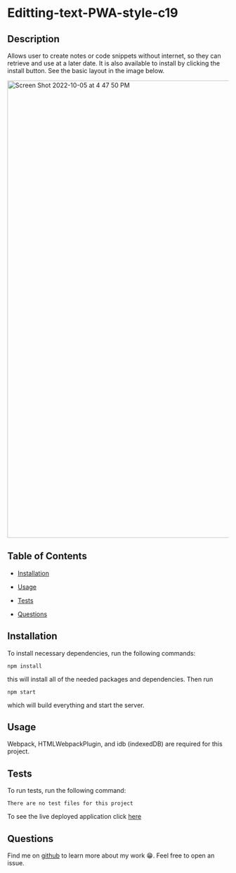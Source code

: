 # Editting-text-PWA-style-c19
  
## Description

Allows user to create notes or code snippets without internet, so they can retrieve and use at a later date. It is also available to install by clicking the install button. See the basic layout in the image below. 


  
  <img width="1040" alt="Screen Shot 2022-10-05 at 4 47 50 PM" src="https://user-images.githubusercontent.com/103079401/194170516-d33293d6-f6aa-495d-aec2-550f37e3280e.png">

  ## Table of Contents
  

  * [Installation](#installation)
  
  * [Usage](#usage)

  * [Tests](#tests)

  * [Questions](#questions)

  ## Installation

  To install necessary dependencies, run the following commands:

  ~~~
  npm install 
  ~~~

this will install all of the needed packages and dependencies. Then run 

~~~
npm start
~~~
which will build everything and start the server. 


  ## Usage

  Webpack, HTMLWebpackPlugin, and idb (indexedDB) are required for this project. 

  ## Tests

  To run tests, run the following command:

  ~~~
  There are no test files for this project
  ~~~

  To see the live deployed application click <a href="https://guarded-castle-40892.herokuapp.com/">here</a>

  ## Questions

  Find me on <a href="https://github.com/morgan1317" target="_blank">github</a> to learn more about my work  😁. Feel free to open an issue. 
